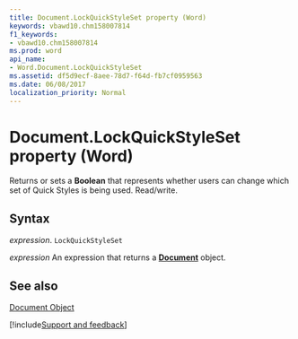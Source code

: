 ```yaml
---
title: Document.LockQuickStyleSet property (Word)
keywords: vbawd10.chm158007814
f1_keywords:
- vbawd10.chm158007814
ms.prod: word
api_name:
- Word.Document.LockQuickStyleSet
ms.assetid: df5d9ecf-8aee-78d7-f64d-fb7cf0959563
ms.date: 06/08/2017
localization_priority: Normal
---
```



# Document.LockQuickStyleSet property (Word)

Returns or sets a  **Boolean** that represents whether users can change which set of Quick Styles is being used. Read/write.


## Syntax

_expression_. `LockQuickStyleSet`

 _expression_ An expression that returns a **[Document](Word.Document.md)** object.


## See also


[Document Object](Word.Document.md)

[!include[Support and feedback](~/includes/feedback-boilerplate.md)]